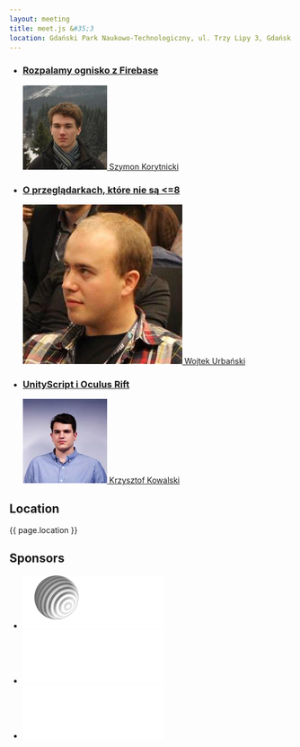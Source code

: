 ```yaml
---
layout: meeting
title: meet.js &#35;3
location: Gdański Park Naukowo-Technologiczny, ul. Trzy Lipy 3, Gdańsk
---
```


<ul class="presentations">
    <li>
        <a href="http://slid.es/szymonkorytnicki/firebase">
            <h3 class="title">Rozpalamy ognisko z Firebase</h3>
            <span class="info"><img src="/media/3/speaker-sk.jpg"> Szymon Korytnicki</span>
        </a>
    </li>
    <li>
        <a href="http://wojtiku.pl/speaking/ie8/">
            <h3 class="title">O przeglądarkach, które nie są &lt;=8</h3>
            <span class="info"><img src="/media/3/speaker-wu.jpg"> Wojtek Urbański</span>
        </a>
    </li>
    <li>
        <a href="#">
            <h3 class="title">UnityScript i Oculus Rift</h3>
            <span class="info"><img src="/media/3/speaker-kk.jpg"> Krzysztof Kowalski</span>
        </a>
    </li>
</ul>

## Location

{{ page.location }}

## Sponsors

<ul class="sponsors">
    <li><a href="http://gpnt.pl"><img src="/media/3/logo-gpnt.png" alt="Gdański Park Naukowo-Technologiczny"></a></li>
    <li><a href="http://spartez.com"><img src="/media/3/logo-spartez.png" alt="Spartez"></a></li>
    <li><a href="http://kainos.pl"><img src="/media/3/logo-kainos.png" alt="Kainos"></a></li>
</ul>
